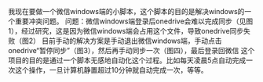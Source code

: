 我现在要做一个微信windows端的小脚本，这个脚本的目的是解决windows的一个重要冲突问题。
问题：微信windows端登录后onedrive会难以完成同步（见图1），经过研究，这是因为微信windows端会占用这个文件，导致onedrive同步失败（图2）
目前手动的解决方案是手动退出微信windows端，手动点击onedrive“暂停同步”（图3），然后再手动同步一次（图四），最后登录回微信
这个项目的目的是通过一个脚本无感地自动化这个过程。比如每天凌晨5点自动完成一次这个操作，一旦计算机静置超过10分钟就自动完成一次，等等。